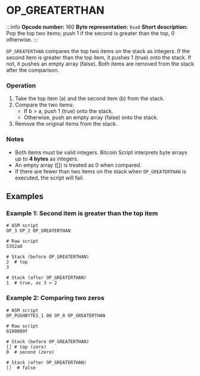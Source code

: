 # OP_GREATERTHAN

:::info
**Opcode number:** 160
**Byte representation:** `0xa0`
**Short description:** Pop the top two items; push 1 if the second is greater than the top, 0 otherwise.
:::

`OP_GREATERTHAN` compares the top two items on the stack as integers. If the second item is greater than the top item, it pushes 1 (true) onto the stack. If not, it pushes an empty array (false). Both items are removed from the stack after the comparison.

### Operation

1.	Take the top item (a) and the second item (b) from the stack.
2.	Compare the two items:
	- If b > a, push 1 (true) onto the stack.
	- Otherwise, push an empty array (false) onto the stack.
3.	Remove the original items from the stack.

### Notes

- Both items must be valid integers. Bitcoin Script interprets byte arrays up to **4 bytes** as integers.
- An empty array ([]) is treated as 0 when compared.
- If there are fewer than two items on the stack when `OP_GREATERTHAN` is executed, the script will fail.

## Examples

### Example 1: Second item is greater than the top item

```shell
# ASM script
OP_3 OP_2 OP_GREATERTHAN

# Raw script
5352a0

# Stack (before OP_GREATERTHAN)
2  # top
3

# Stack (after OP_GREATERTHAN)
1  # true, as 3 > 2
```

### Example 2: Comparing two zeros

```shell
# ASM script
OP_PUSHBYTES_1 00 OP_0 OP_GREATERTHAN

# Raw script
0100009f

# Stack (before OP_GREATERTHAN)
[] # top (zero)
0  # second (zero)

# Stack (after OP_GREATERTHAN)
[]  # false
```
